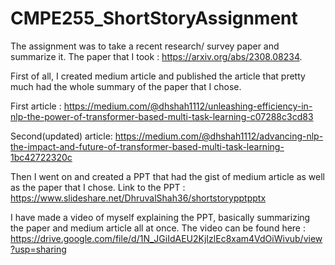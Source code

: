 # CMPE255_ShortStoryAssignment

The assignment was to take a recent research/ survey paper and summarize it. The paper that I took : https://arxiv.org/abs/2308.08234.

First of all, I created medium article and published the article that pretty much had the whole summary of the paper that I chose.

First article : https://medium.com/@dhshah1112/unleashing-efficiency-in-nlp-the-power-of-transformer-based-multi-task-learning-c07288c3cd83

Second(updated) article: https://medium.com/@dhshah1112/advancing-nlp-the-impact-and-future-of-transformer-based-multi-task-learning-1bc42722320c

Then I went on and created a PPT that had the gist of medium article as well as the paper that I chose. Link to the PPT : https://www.slideshare.net/DhruvalShah36/shortstorypptpptx

I have made a video of myself explaining the PPT, basically summarizing the paper and medium article all at once. 
The video can be found here : https://drive.google.com/file/d/1N_JGiIdAEU2KjIzlEc8xam4VdOiWivub/view?usp=sharing
